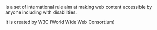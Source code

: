 Is a set of international rule aim at making web content accessible by anyone including with disabilities.

It is created by W3C (World Wide Web Consortium)
